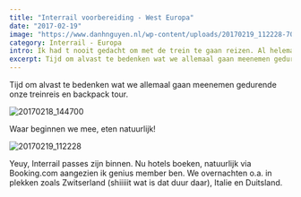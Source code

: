 ```yaml
---
title: "Interrail voorbereiding - West Europa"
date: "2017-02-19"
image: "https://www.danhnguyen.nl/wp-content/uploads/20170219_112228-700x394.jpg"
category: Interrail - Europa
intro: Ik had t nooit gedacht om met de trein te gaan reizen. Al helemaal na de trauma die je tijdens de studie met de trein hebt meegemaakt. Maar ach, het is 2017, lets do it!
excerpt: Tijd om alvast te bedenken wat we allemaal gaan meenemen gedurende onze treinreis en backpack tour.
---
```


Tijd om alvast te bedenken wat we allemaal gaan meenemen gedurende onze treinreis en backpack tour.

![20170218_144700](https://www.danhnguyen.nl/wp-content/uploads/20170218_144700-700x394.jpg)

Waar beginnen we mee, eten natuurlijk!

![20170219_112228](https://www.danhnguyen.nl/wp-content/uploads/20170219_112228-700x394.jpg)

Yeuy, Interrail passes zijn binnen.
Nu hotels boeken, natuurlijk via Booking.com aangezien ik genius member ben. We overnachten o.a. in plekken zoals Zwitserland (shiiiiit wat is dat duur daar), Italie en Duitsland.
